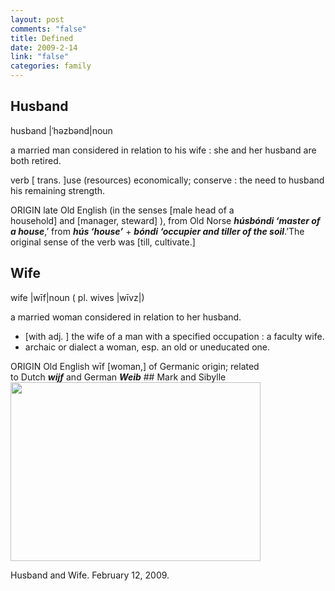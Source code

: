 ```yaml
--- 
layout: post
comments: "false"
title: Defined
date: 2009-2-14
link: "false"
categories: family
---
```

## Husband
husband |ˈhəzbənd|noun

a married man considered in relation to his wife : she and her husband are both retired.

verb [ trans. ]use (resources) economically; conserve : the need to husband his remaining strength.

ORIGIN late Old English (in the senses [male head of a household] and [manager, steward] ), from Old Norse <strong><em>húsbóndi </em></strong><strong><em>‘master of a house</em></strong>,’ from <strong><em>hús </em></strong><strong><em>‘house’</em></strong> + <strong><em>bóndi </em></strong><strong><em>‘occupier and tiller of the soil</em></strong>.’The original sense of the verb was [till, cultivate.]
## Wife
wife |wīf|noun ( pl. wives |wīvz|)

a married woman considered in relation to her husband.
<ul>
	<li>[with adj. ] the wife of a man with a specified occupation : a faculty wife.</li>
	<li>archaic or dialect a woman, esp. an old or uneducated one.</li>
</ul>
ORIGIN Old English wīf [woman,] of Germanic origin; related to Dutch <strong><em>wijf</em></strong> and German <strong><em>Weib</em></strong>
## Mark and Sibylle
<img class="alignnone" title="Mark and Sibylle" src="http://zanshin.net/images/20090212.jpg" alt="" width="400" height="286" />

Husband and Wife. February 12, 2009.
